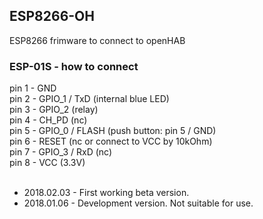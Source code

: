 <h2>ESP8266-OH</h2>
ESP8266 frimware to connect to openHAB

<h3>ESP-01S - how to connect</h3>
pin 1 - GND<br>
pin 2 - GPIO_1 / TxD (internal blue LED)<br>
pin 3 - GPIO_2 (relay)<br>
pin 4 - CH_PD (nc)<br>
pin 5 - GPIO_0 / FLASH (push button: pin 5 / GND)<br>
pin 6 - RESET (nc or connect to VCC by 10kOhm)<br>
pin 7 - GPIO_3 / RxD (nc)<br>
pin 8 - VCC (3.3V)<br>
<br>
<ul>
<li>2018.02.03 - First working beta version.</li>
<li>2018.01.06 - Development version. Not suitable for use.</li>
<ul>
